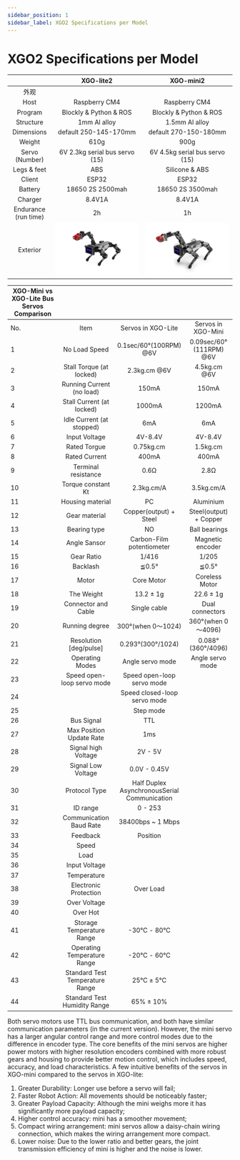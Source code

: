 ```yaml
---
sidebar_position: 1
sidebar_label: XGO2 Specifications per Model
---
```


# XGO2 Specifications per Model

|                      |             XGO-lite2              |                XGO-mini2                |
| :------------------: | :--------------------------------: | :-------------------------------------: |
|         外观         |                                    |                                         |
|         Host         |           Raspberry CM4            |              Raspberry CM4              |
|       Program        |       Blockly & Python & ROS       |         Blockly & Python & ROS          |
|      Structure       |            1mm Al alloy            |             1.5mm Al alloy              |
|      Dimensions      |       default 250-145-170mm        |          default 270-150-180mm          |
|        Weight        |                610g                |                  900g                   |
|    Servo (Number)    |   6V 2.3kg serial bus servo (15)   |     6V 4.5kg serial bus servo (15)      |
|     Legs & feet      |                ABS                 |             Silicone & ABS              |
|        Client        |               ESP32                |                  ESP32                  |
|       Battery        |          18650 2S 2500mah          |            18650 2S 3500mah             |
|       Charger        |               8.4V1A               |                 8.4V1A                  |
| Endurance (run time) |                 2h                 |                   1h                    |
|       Exterior       | ![](./../images/cm4-xgo-index.png) | ![](./../images/cm4-xgo-mini-index.png) |

| XGO-Mini vs XGO-Lite Bus Servos Comparison |                                 |                                              |                         |
| ------------------------------------------ | :-----------------------------: | :------------------------------------------: | :---------------------: |
| No.                                        |              Item               |              Servos in XGO-Lite              |   Servos in XGO-Mini    |
| 1                                          |          No Load Speed          |            0.1sec/60°(100RPM) @6V            | 0.09sec/60°(111RPM) @6V |
| 2                                          |    Stall Torque (at locked)     |                 2.3kg.cm @6V                 |      4.5kg.cm @6V       |
| 3                                          |    Running Current (no load)    |                    150mA                     |          150mA          |
| 4                                          |    Stall Current (at locked)    |                    1000mA                    |         1200mA          |
| 5                                          |    Idle Current (at stopped)    |                     6mA                      |           6mA           |
| 6                                          |          Input Voltage          |                   4V-8.4V                    |         4V-8.4V         |
| 7                                          |          Rated Torgue           |                  0.75kg.cm                   |        1.5kg.cm         |
| 8                                          |          Rated Current          |                    400mA                     |          400mA          |
| 9                                          |       Terminal resistance       |                     0.6Ω                     |          2.8Ω           |
| 10                                         |       Torque constant Kt        |                  2.3kg.cm/A                  |       3.5kg.cm/A        |
| 11                                         |        Housing material         |                      PC                      |        Aluminium        |
| 12                                         |          Gear material          |            Copper(output) + Steel            | Steel(output) + Copper  |
| 13                                         |          Bearing type           |                      NO                      |      Ball bearings      |
| 14                                         |          Angle Sansor           |          Carbon-Film potentiometer           |    Magnetic encoder     |
| 15                                         |           Gear Ratio            |                    1/416                     |          1/205          |
| 16                                         |            Backlash             |                    ≦0.5°                     |          ≦0.5°          |
| 17                                         |              Motor              |                  Core Motor                  |     Coreless Motor      |
| 18                                         |           The Weight            |                  13.2 ± 1g                   |        22.6 ± 1g        |
| 19                                         |       Connector and Cable       |                 Single cable                 |     Dual connectors     |
| 20                                         |         Running degree          |              300°(when 0～1024)              |   360°(when 0～4096)    |
| 21                                         |     Resolution [deg/pulse]      |              0.293°(300°/1024)               |    0.088°(360°/4096)    |
| 22                                         |         Operating Modes         |               Angle servo mode               |    Angle servo mode     |
| 23                                         |   Speed open-loop servo mode    |          Speed open-loop servo mode          |                         |
| 24                                         |                                 |         Speed closed-loop servo mode         |                         |
| 25                                         |                                 |                  Step mode                   |                         |
| 26                                         |           Bus Signal            |                     TTL                      |                         |
| 27                                         |    Max Position Update Rate     |                     1ms                      |                         |
| 28                                         |       Signal high Voltage       |                   2V - 5V                    |                         |
| 29                                         |       Signal Low Voltage        |                 0.0V - 0.45V                 |                         |
| 30                                         |          Protocol Type          | Half Duplex AsynchronousSerial Communication |                         |
| 31                                         |            ID range             |                   0 - 253                    |                         |
| 32                                         |     Communication Baud Rate     |              38400bps ~ 1 Mbps               |                         |
| 33                                         |            Feedback             |                   Position                   |                         |
| 34                                         |              Speed              |                                              |                         |
| 35                                         |              Load               |                                              |                         |
| 36                                         |          Input Voltage          |                                              |                         |
| 37                                         |           Temperature           |                                              |                         |
| 38                                         |      Electronic Protection      |                  Over Load                   |                         |
| 39                                         |          Over Voltage           |                                              |                         |
| 40                                         |            Over Hot             |                                              |                         |
| 41                                         |    Storage Temperature Range    |                  -30℃ - 80℃                  |                         |
| 42                                         |   Operating Temperature Range   |                  -20℃ - 60℃                  |                         |
| 43                                         | Standard Test Temperature Range |                   25℃ ± 5℃                   |                         |
| 44                                         |  Standard Test Humidity Range   |                  65% ± 10%                   |                         |

Both servo motors use TTL bus communication, and both have similar communication parameters (in the current version). However, the mini servo has a larger angular control range and more control modes due to the difference in encoder type.  The core benefits of the mini servos are higher power motors with higher resolution encoders combined with more robust gears and housing to provide better motion control, which includes speed, accuracy, and load characteristics. A few intuitive benefits of the servos in XGO-mini compared to the servos in XGO-lite:

1) Greater Durability: Longer use before a servo will fail;
2) Faster Robot Action: All movements should be noticeably faster;
3) Greater Payload Capacity: Although the mini weighs more it has significantly more payload capacity;
4) Higher control accuracy: mini has a smoother movement;
5) Compact wiring arrangement: mini servos allow a daisy-chain wiring connection, which makes the wiring arrangement more compact.
6) Lower noise: Due to the lower ratio and better gears, the joint transmission efficiency of mini is higher and the noise is lower.
